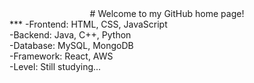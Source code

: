 <center># Welcome to my GitHub home page!</center>  
***  
-Frontend: HTML, CSS, JavaScript<br>
-Backend: Java, C++, Python<br>
-Database: MySQL, MongoDB<br>
-Framework: React, AWS<br>
-Level: Still studying...<br>
